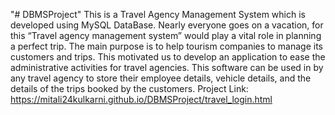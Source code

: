 "# DBMSProject" 
This is a Travel Agency Management System which is developed using MySQL DataBase.
Nearly everyone goes on a vacation, for this “Travel agency management system” would play  a vital role in planning a perfect trip. The main purpose is to help tourism companies to  manage its customers and trips. This motivated us to develop an application to ease the 
administrative activities for travel agencies. This software can be used in by any travel agency to store their employee details, vehicle 
details, and the details of the trips booked by the customers.
Project Link: https://mitali24kulkarni.github.io/DBMSProject/travel_login.html

